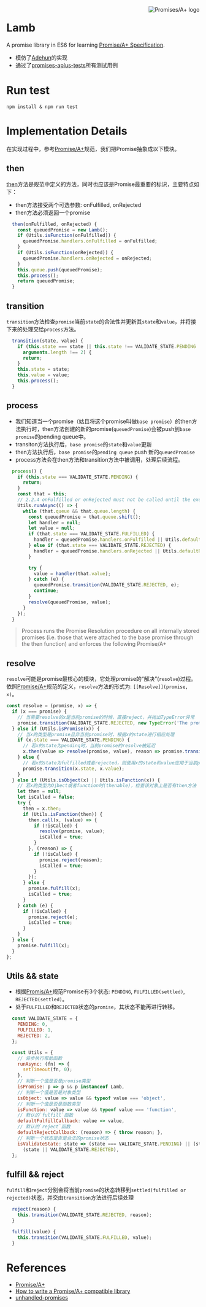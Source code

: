 <a href="https://promisesaplus.com/">
    <img src="https://promisesaplus.com/assets/logo-small.png" alt="Promises/A+ logo"
         title="Promises/A+ 1.0 compliant" align="right" />
</a>

# Lamb
A promise library in ES6 for learning [Promise/A+ Specification](https://promisesaplus.com/).

- 模仿了[Adehun](https://github.com/abdulapopoola/Adehun)的实现
- 通过了[promises-aplus-tests](https://github.com/promises-aplus/promises-tests)所有测试用例

# Run test
```shell
npm install & npm run test
```

# Implementation Details
在实现过程中，参考[Promise/A+](https://promisesaplus.com)规范，我们把Promise抽象成以下模块。

## then

[then](https://promisesaplus.com/#point-19)方法是规范中定义的方法，同时也应该是Promise最重要的标识，主要特点如下：

- then方法接受两个可选参数: onFulfilled, onRejected
- then方法必须返回一个promise

```javascript
  then(onFulfilled, onRejected) {
    const queuedPromise = new Lamb();
    if (Utils.isFunction(onFulfilled)) {
      queuedPromise.handlers.onFulfilled = onFulfilled;
    }
    if (Utils.isFunction(onRejected)) {
      queuedPromise.handlers.onRejected = onRejected;
    }
    this.queue.push(queuedPromise);
    this.process();
    return queuedPromise;
  }
```
## transition

`transition`方法检查`promise`当前`state`的合法性并更新其`state`和`value`，并将接下来的处理交给`process`方法。

```javascript
  transition(state, value) {
    if (this.state === state || this.state !== VALIDATE_STATE.PENDING || !Utils.isValidateState(state) ||
      arguments.length !== 2) {
      return;
    }
    this.state = state;
    this.value = value;
    this.process();
  }
```
## process
- 我们知道当一个promise（姑且将这个promise叫做`base promise`）的then方法执行时，then方法创建的新的promise(`queuedPromise`)会被push到`base promise`的pending queue中。
- transiton方法执行后，`base promise`的`state`和`value`更新
- then方法执行后，`base promise`的`pending queue` push 新的`queuedPromise`
- process方法会在then方法和transition方法中被调用，处理后续流程。

```javascript
  process() {
    if (this.state === VALIDATE_STATE.PENDING) {
      return;
    }
    const that = this;
    // 2.2.4 onFulfilled or onRejected must not be called until the execution context stack contains only platform code.
    Utils.runAsync(() => {
      while (that.queue && that.queue.length) {
        const queuedPromise = that.queue.shift();
        let handler = null;
        let value = null;
        if (that.state === VALIDATE_STATE.FULFILLED) {
          handler = queuedPromise.handlers.onFulfilled || Utils.defaultFulfillCallback;
        } else if (that.state === VALIDATE_STATE.REJECTED) {
          handler = queuedPromise.handlers.onRejected || Utils.defaultRejectCallback;
        }

        try {
          value = handler(that.value);
        } catch (e) {
          queuedPromise.transition(VALIDATE_STATE.REJECTED, e);
          continue;
        }
        resolve(queuedPromise, value);
      }
    });
  }
```

>Process runs the Promise Resolution procedure on all internally stored promises (i.e. those that were attached to the base promise through the then function) and enforces the following Promise/A+ 

## resolve

`resolve`可能是promise最核心的模块，它处理promise的“解决”(`resolve`)过程。依照[Promise/A+](https://promisesaplus.com/#point-44)规范的定义，`resolve`方法的形式为: `[[Resolve]](promise, x)`。


```javascript
const resolve = (promise, x) => {
  if (x === promise) {
    // 当需要resolve的x是当前promise的时候，直接reject，并抛出TypeError异常
    promise.transition(VALIDATE_STATE.REJECTED, new TypeError('The promise and its value refer to the same object.'));
  } else if (Utils.isPromise(x)) {
    // 当x的类型是promise且非当前promise时，根据x的state进行相应处理
    if (x.state === VALIDATE_STATE.PENDING) {
      // 若x的state为pending时，当前promise的resolve被延迟
      x.then(value => resolve(promise, value), reason => promise.transition(VALIDATE_STATE.REJECTED, reason));
    } else {
      // 若x的state为fulfilled或者rejected，则使用x的state和value应用于当前promise
      promise.transition(x.state, x.value);
    }
  } else if (Utils.isObject(x) || Utils.isFunction(x)) {
    // 若x的类型为Ojbect或者function时(thenable)，检查该对象上是否有then方法
    let then = null;
    let isCalled = false;
    try {
      then = x.then;
      if (Utils.isFunction(then)) {
        then.call(x, (value) => {
          if (!isCalled) {
            resolve(promise, value);
            isCalled = true;
          }
        }, (reason) => {
          if (!isCalled) {
            promise.reject(reason);
            isCalled = true;
          }
        });
      } else {
        promise.fulfill(x);
        isCalled = true;
      }
    } catch (e) {
      if (!isCalled) {
        promise.reject(e);
        isCalled = true;
      }
    }
  } else {
    promise.fulfill(x);
  }
};
```
## Utils && state

- 根据[Promis/A+](https://promisesaplus.com/#point-10)规范Promise有3个状态: `PENDING`, `FULFILLED(settled)`, `REJECTED(settled)`。
- 处于`FULFILLED`和`REJECTED`状态的`promise`，其状态不能再进行转移。

```javascript
  const VALIDATE_STATE = {
    PENDING: 0,
    FULFILLED: 1,
    REJECTED: 2,
  };

  const Utils = {
    // 异步执行帮助函数
    runAsync: (fn) => {
      setTimeout(fn, 0);
    },
    // 判断一个值是否是promise类型
    isPromise: p => p && p instanceof Lamb,
    // 判断一个值是否是对象类型
    isObject: value => value && typeof value === 'object',
    // 判断一个值是否是函数类型
    isFunction: value => value && typeof value === 'function',
    // 默认的`fulfill`函数
    defaultFulfillCallback: value => value,
    // 默认的`reject`函数
    defaultRejectCallback: (reason) => { throw reason; },
    // 判断一个状态是否是合法的promise状态
    isValidateState: state => (state === VALIDATE_STATE.PENDING) || (state === VALIDATE_STATE.FULFILLED) ||
      (state || VALIDATE_STATE.REJECTED),
  };
```

## fulfill && reject

`fulfill`和`reject`分别会将当前`promise`的状态转移到`settled(fulfilled or rejected)`状态，并交由`transition`方法进行后续处理

```javascript
  reject(reason) {
    this.transition(VALIDATE_STATE.REJECTED, reason);
  }

  fulfill(value) {
    this.transition(VALIDATE_STATE.FULFILLED, value);
  }
```

# References
- [Promise/A+](https://promisesaplus.com)
- [How to write a Promise/A+ compatible library](https://abdulapopoola.com/2015/02/23/how-to-write-a-promisea-compatible-library/)
- [unhandled-promises](https://trackjs.com/blog/unhandled-promises/)